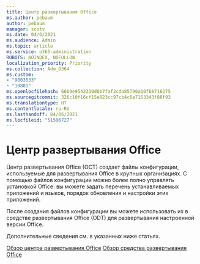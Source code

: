 ```yaml
---
title: Центр развертывания Office
ms.author: pebaum
author: pebaum
manager: scotv
ms.date: 04/6/2021
ms.audience: Admin
ms.topic: article
ms.service: o365-administration
ROBOTS: NOINDEX, NOFOLLOW
localization_priority: Priority
ms.collection: Adm_O364
ms.custom:
- "9003533"
- "10881"
ms.openlocfilehash: 66b9e9542330d0b7faf2cda85790a10fb8716275
ms.sourcegitcommit: 326c10f16cf15e823cc97cb4c6a7153343f88f93
ms.translationtype: HT
ms.contentlocale: ru-RU
ms.lasthandoff: 04/06/2021
ms.locfileid: "51596727"
---
```

# <a name="office-customization-tool"></a>Центр развертывания Office

Центр развертывания Office (OCT) создает файлы конфигурации, используемые для развертывания Office в крупных организациях. С помощью файлов конфигурации можно более полно управлять установкой Office: вы можете задать перечень устанавливаемых приложений и языков, порядок обновления и настройки этих приложений. 

После создания файлов конфигурации вы можете использовать их в средстве развертывания Office (ODT) для развертывания настроенной версии Office. 

Дополнительные сведения см. в указанных ниже статьях.

[Обзор центра развертывания Office](https://docs.microsoft.com/deployoffice/overview-of-the-office-customization-tool-for-click-to-run)
[Обзор средства развертывания Office](https://docs.microsoft.com/deployoffice/overview-office-deployment-tool)